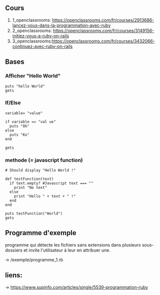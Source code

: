 ## Cours

1. 1_openclassrooms: https://openclassrooms.com/fr/courses/2913686-lancez-vous-dans-la-programmation-avec-ruby
2. 2_openclassrooms: https://openclassrooms.com/fr/courses/3149156-initiez-vous-a-ruby-on-rails
3. 3_openclassrooms:https://openclassrooms.com/fr/courses/3432066-continuez-avec-ruby-on-rails

## Bases

### Afficher "Hello World"

````
puts "hello World"
gets
````

### If/Else

````
variable= "value"

if variable == "val ue"
  puts "Ok"
else
  puts "Ko"
end

gets
````

### methode (= javascript function)

````
# Should display "Hello World !"

def testFunction(text)
  if text.empty? #Javascript text === ""
    print "No text"
  else
    print "Hello " + text + " !"
  end
end

puts testFunction("World")
gets
````

## Programme d'exemple
programme qui détecte les fichiers sans extensions dans plusieurs sous-dossiers et invite l'utilisateur à leur en attribuer une.

→ /exemple/programme_1.rb

## liens:

→ https://www.supinfo.com/articles/single/5539-programmation-ruby

